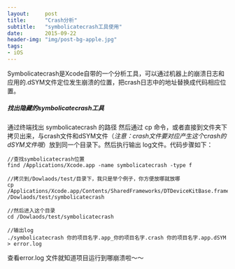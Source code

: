 ```yaml
---
layout:     post
title:      "Crash分析"
subtitle:   "symbolicatecrash工具使用"
date:       2015-09-22
header-img: "img/post-bg-apple.jpg"
tags:
- iOS
---
```


Symbolicatecrash是Xcode自带的一个分析工具，可以通过机器上的崩溃日志和应用的.dSYM文件定位发生崩溃的位置，把crash日志中的地址替换成代码相应位置。
<h5>找出隐藏的symbolicatecrash工具</h5>

通过终端找出 symbolicatecrash 的路径 然后通过 cp 命令，或者直接到文件夹下拷贝出来，与crash文件和dSYM文件（*注意：crash文件要对应产生这个crash的dSYM文件哦*）放到同一个目录下。然后执行输出 log文件。代码步骤如下：

```shell
//查找symbolicatecrash位置
find /Applications/Xcode.app -name symbolicatecrash -type f

//拷贝到/Dowlaods/test/目录下，我只是举个例子，你方便放哪就放哪
cp /Applications/Xcode.app/Contents/SharedFrameworks/DTDeviceKitBase.framework/Versions/A/Resources/symbolicatecrash /Dowlaods/test/symbolicatecrash

//然后进入这个目录
cd /Dowlaods/test/symbolicatecrash

//输出log
./symbolicatecrash 你的项目名字.app_你的项目名字.crash 你的项目名字.app.dSYM > error.log
```
查看error.log 文件就知道项目运行到哪崩溃啦～～
